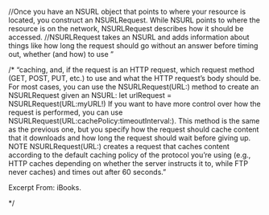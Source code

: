 //Once you have an NSURL object that points to where your resource is located, you construct an NSURLRequest. While NSURL points to where the resource is on the network, NSURLRequest describes how it should be accessed.
//NSURLRequest takes an NSURL and adds information about things like how long the request should go without an answer before timing out, whether (and how) to use ”

/*
“caching, and, if the request is an HTTP request, which request method (GET, POST, PUT, etc.) to use and what the HTTP request’s body should be.
For most cases, you can use the NSURLRequest(URL:) method to create an NSURLRequest given an NSURL:
let urlRequest = NSURLRequest(URL:myURL!)
If you want to have more control over how the request is performed, you can use NSURLRequest(URL:cachePolicy:timeoutInterval:). This method is the same as the previous one, but you specify how the request should cache content that it downloads and how long the request should wait before giving up.
NOTE
NSURLRequest(URL:) creates a request that caches content according to the default caching policy of the protocol you’re using (e.g., HTTP caches depending on whether the server instructs it to, while FTP never caches) and times out after 60 seconds.”

Excerpt From: iBooks.

*/
